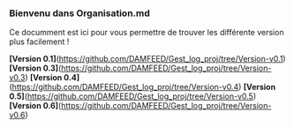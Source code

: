 ### Bienvenu dans Organisation.md

Ce documment est ici pour vous permettre de trouver les différente version plus facilement !

**[Version 0.1]**(https://github.com/DAMFEED/Gest_log_proj/tree/Version-v0.1)
**[Version 0.3]**(https://github.com/DAMFEED/Gest_log_proj/tree/Version-v0.3)
**[Version 0.4]**(https://github.com/DAMFEED/Gest_log_proj/tree/Version-v0.4)
**[Version 0.5]**(https://github.com/DAMFEED/Gest_log_proj/tree/Version-v0.5)
**[Version 0.6]**(https://github.com/DAMFEED/Gest_log_proj/tree/Version-v0.6)
